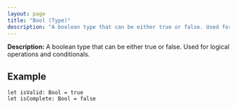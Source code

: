 ```yaml
---
layout: page
title: "Bool (Type)"
description: "A boolean type that can be either true or false. Used for logical operations and conditionals."
---
```


**Description:** A boolean type that can be either true or false. Used for logical operations and conditionals.

## Example

```osprey
let isValid: Bool = true
let isComplete: Bool = false
```
